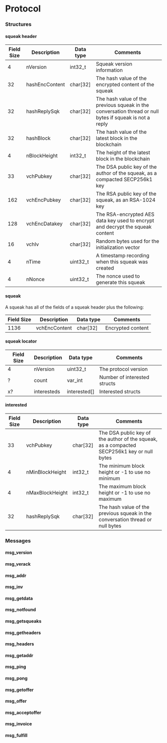 # Protocol

### Structures

#### squeak header

Field Size | Description | Data type | Comments
--- | --- | --- | ---
4 | nVersion | int32_t | Squeak version information
32 | hashEncContent | char[32] | The hash value of the encrypted content of the squeak
32 | hashReplySqk | char[32] | The hash value of the previous squeak in the conversation thread or null bytes if squeak is not a reply
32 | hashBlock | char[32] | The hash value of the latest block in the blockchain
4 | nBlockHeight | int32_t | The height of the latest block in the blockchain
33 | vchPubkey | char[32] | The DSA public key of the author of the squeak, as a compacted SECP256k1 key
162 | vchEncPubkey | char[32] | The RSA public key of the squeak, as an RSA-1024 key
128 | vchEncDatakey | char[32] | The RSA-encrypted AES data key used to encrypt and decrypt the squeak content
16 | vchIv | char[32] | Random bytes used for the initialization vector
4 | nTime | uint32_t | A timestamp recording when this squeak was created
4 | nNonce | uint32_t | The nonce used to generate this squeak

#### squeak

A squeak has all of the fields of a squeak header plus the following:

Field Size | Description | Data type | Comments
--- | --- | --- | ---
1136 | vchEncContent | char[32] | Encrypted content

#### squeak locator

Field Size | Description | Data type | Comments
--- | --- | --- | ---
4 | nVersion | uint32_t | The protocol version
? | count | var_int | Number of interested structs
x? | interesteds | interested[] | Interested structs

#### interested

Field Size | Description | Data type | Comments
--- | --- | --- | ---
33 | vchPubkey | char[32] | The DSA public key of the author of the squeak, as a compacted SECP256k1 key or null bytes
4 | nMinBlockHeight | int32_t | The minimum block height or -1 to use no minimum
4 | nMaxBlockHeight | int32_t | The maximum block height or -1 to use no maximum
32 | hashReplySqk | char[32] | The hash value of the previous squeak in the conversation thread or null bytes

### Messages

#### msg_version
#### msg_verack
#### msg_addr
#### msg_inv
#### msg_getdata
#### msg_notfound
#### msg_getsqueaks
#### msg_getheaders
#### msg_headers
#### msg_getaddr
#### msg_ping
#### msg_pong
#### msg_getoffer
#### msg_offer
#### msg_acceptoffer
#### msg_invoice
#### msg_fulfill
